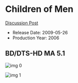 # Children of Men

[Discussion Post](https://www.avsforum.com/threads/bass-eq-for-filtered-movies.2995212/post-56917692)

* Release Date: 2009-05-26
* Production Year: 2006

## BD/DTS-HD MA 5.1

![img 0](https://i.imgur.com/erHzBAl.jpg)

![img 1](https://i.imgur.com/NAcfbud.png)

